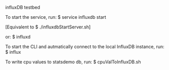 influxDB testbed

To start the service, run:
$ service influxdb start

[Equivalent to $ ./influxdbStartServer.sh]

or:
$ influxd

To start the CLI and autmatically connect to the local InfluxDB instance, run:
$ influx

To write cpu values to statsdemo db, run:
$ cpuValToInfluxDB.sh